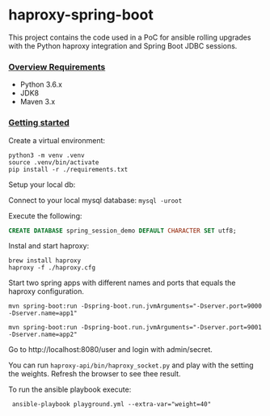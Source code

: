 # haproxy-spring-boot

This project contains the code used in a PoC for ansible rolling upgrades with the Python haproxy integration and Spring Boot JDBC sessions.

### [Overview Requirements](#system-requirements)

- Python 3.6.x
- JDK8
- Maven 3.x

### [Getting started](#getting-started)

Create a virtual environment:
```
python3 -m venv .venv
source .venv/bin/activate
pip install -r ./requirements.txt
```
Setup your local db:

Connect to your local mysql database: `mysql -uroot`

Execute the following:
```sql
CREATE DATABASE spring_session_demo DEFAULT CHARACTER SET utf8;
```
Instal and start haproxy:
```
brew install haproxy
haproxy -f ./haproxy.cfg
```
Start two spring apps with different names and ports that equals the haproxy configuration.
```
mvn spring-boot:run -Dspring-boot.run.jvmArguments="-Dserver.port=9000 -Dserver.name=app1"
```
```
mvn spring-boot:run -Dspring-boot.run.jvmArguments="-Dserver.port=9001 -Dserver.name=app2"
```
Go to http://localhost:8080/user and login with admin/secret.

You can run `haproxy-api/bin/haproxy_socket.py` and play with the setting the weights. Refresh the browser to see thee result. 

To run the ansible playbook execute:
```
 ansible-playbook playground.yml --extra-var="weight=40"
```